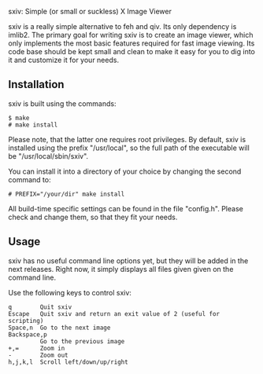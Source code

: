 sxiv: Simple (or small or suckless) X Image Viewer

sxiv is a really simple alternative to feh and qiv. Its only dependency is
imlib2. The primary goal for writing sxiv is to create an image viewer, which
only implements the most basic features required for fast image viewing. Its
code base should be kept small and clean to make it easy for you to dig into it
and customize it for your needs.

Installation
------------
sxiv is built using the commands:

    $ make
    # make install

Please note, that the latter one requires root privileges.
By default, sxiv is installed using the prefix "/usr/local", so the full path
of the executable will be "/usr/local/sbin/sxiv".

You can install it into a directory of your choice by changing the second
command to:

    # PREFIX="/your/dir" make install

All build-time specific settings can be found in the file "config.h". Please
check and change them, so that they fit your needs.

Usage
-----
sxiv has no useful command line options yet, but they will be added in the next
releases. Right now, it simply displays all files given given on the
command line.

Use the following keys to control sxiv:

    q        Quit sxiv
    Escape   Quit sxiv and return an exit value of 2 (useful for scripting)
    Space,n  Go to the next image
    Backspace,p
             Go to the previous image
    +,=      Zoom in
    -        Zoom out
    h,j,k,l  Scroll left/down/up/right
